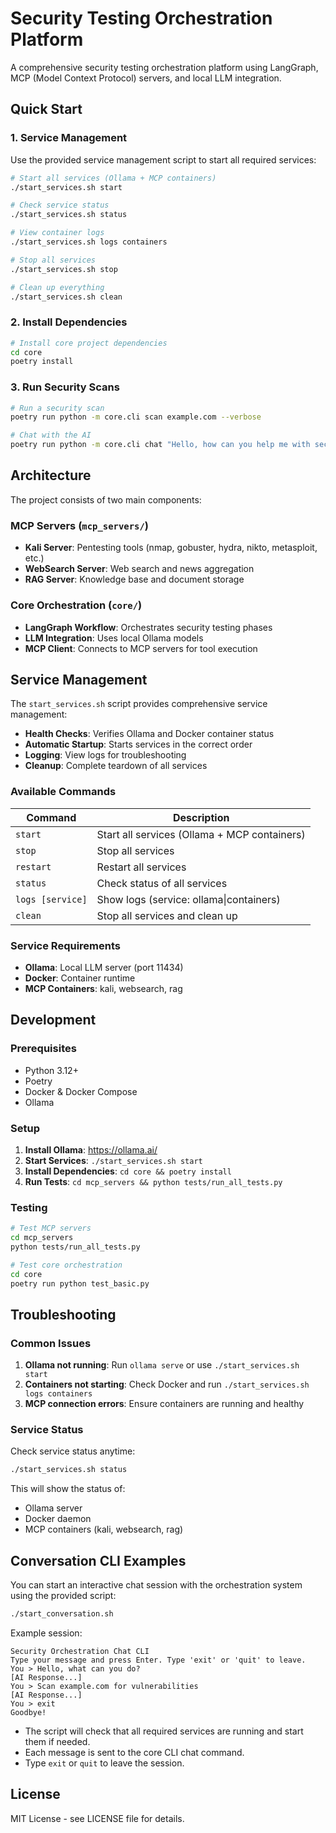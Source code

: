 # Security Testing Orchestration Platform

A comprehensive security testing orchestration platform using LangGraph, MCP (Model Context Protocol) servers, and local LLM integration.

## Quick Start

### 1. Service Management

Use the provided service management script to start all required services:

```bash
# Start all services (Ollama + MCP containers)
./start_services.sh start

# Check service status
./start_services.sh status

# View container logs
./start_services.sh logs containers

# Stop all services
./start_services.sh stop

# Clean up everything
./start_services.sh clean
```

### 2. Install Dependencies

```bash
# Install core project dependencies
cd core
poetry install
```

### 3. Run Security Scans

```bash
# Run a security scan
poetry run python -m core.cli scan example.com --verbose

# Chat with the AI
poetry run python -m core.cli chat "Hello, how can you help me with security testing?"
```

## Architecture

The project consists of two main components:

### MCP Servers (`mcp_servers/`)
- **Kali Server**: Pentesting tools (nmap, gobuster, hydra, nikto, metasploit, etc.)
- **WebSearch Server**: Web search and news aggregation
- **RAG Server**: Knowledge base and document storage

### Core Orchestration (`core/`)
- **LangGraph Workflow**: Orchestrates security testing phases
- **LLM Integration**: Uses local Ollama models
- **MCP Client**: Connects to MCP servers for tool execution

## Service Management

The `start_services.sh` script provides comprehensive service management:

- **Health Checks**: Verifies Ollama and Docker container status
- **Automatic Startup**: Starts services in the correct order
- **Logging**: View logs for troubleshooting
- **Cleanup**: Complete teardown of all services

### Available Commands

| Command | Description |
|---------|-------------|
| `start` | Start all services (Ollama + MCP containers) |
| `stop` | Stop all services |
| `restart` | Restart all services |
| `status` | Check status of all services |
| `logs [service]` | Show logs (service: ollama\|containers) |
| `clean` | Stop all services and clean up |

### Service Requirements

- **Ollama**: Local LLM server (port 11434)
- **Docker**: Container runtime
- **MCP Containers**: kali, websearch, rag

## Development

### Prerequisites

- Python 3.12+
- Poetry
- Docker & Docker Compose
- Ollama

### Setup

1. **Install Ollama**: https://ollama.ai/
2. **Start Services**: `./start_services.sh start`
3. **Install Dependencies**: `cd core && poetry install`
4. **Run Tests**: `cd mcp_servers && python tests/run_all_tests.py`

### Testing

```bash
# Test MCP servers
cd mcp_servers
python tests/run_all_tests.py

# Test core orchestration
cd core
poetry run python test_basic.py
```

## Troubleshooting

### Common Issues

1. **Ollama not running**: Run `ollama serve` or use `./start_services.sh start`
2. **Containers not starting**: Check Docker and run `./start_services.sh logs containers`
3. **MCP connection errors**: Ensure containers are running and healthy

### Service Status

Check service status anytime:
```bash
./start_services.sh status
```

This will show the status of:
- Ollama server
- Docker daemon
- MCP containers (kali, websearch, rag)

## Conversation CLI Examples

You can start an interactive chat session with the orchestration system using the provided script:

```bash
./start_conversation.sh
```

Example session:
```
Security Orchestration Chat CLI
Type your message and press Enter. Type 'exit' or 'quit' to leave.
You > Hello, what can you do?
[AI Response...]
You > Scan example.com for vulnerabilities
[AI Response...]
You > exit
Goodbye!
```

- The script will check that all required services are running and start them if needed.
- Each message is sent to the core CLI chat command.
- Type `exit` or `quit` to leave the session.

## License

MIT License - see LICENSE file for details.
